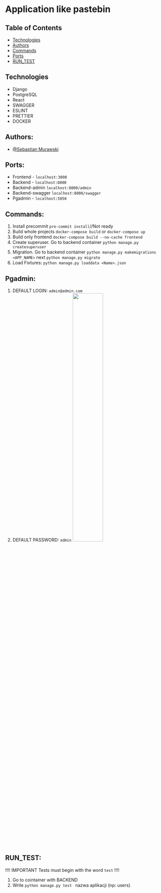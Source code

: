 # Application like pastebin

## Table of Contents

- [Technologies](#technologies)
- [Authors](#authors)
- [Commands](#commands)
- [Ports](#[ports])
- [RUN_TEST](#[RUN_TEST])

## Technologies

- Django
- PostgreSQL
- React
- SWAGGER
- ESLINT
- PRETTIER
- DOCKER

## Authors:

- [@Sebastian Murawski](https://www.github.com/vat332)

## Ports:

- Frontend - `localhost:3000`
- Backend - `localhost:8000`
- Backend-admin `localhost:8000/admin`
- Backend-swagger `localhost:8000/swagger`
- Pgadmin - `localhost:5050`

## Commands:

1. Install precommit `pre-commit install`//Not ready
2. Build whole projects `docker-compose build` or `docker-compose up`
3. Build only frontend `docker-compose build --no-cache frontend`
4. Create superuser. Go to backend container `python manage.py createsuperuser`
5. Migration. Go to backend container `python manage.py makemigrations <APP_NAME>` next `python manage.py migrate`
6. Load Fixtures: `python manage.py loaddata <Name>.json`

## Pgadmin:

1. DEFAULT LOGIN: `admin@admin.com`
2. DEFAULT PASSWORD: `admin`
   <img src="https://user-images.githubusercontent.com/52125396/159588369-222c39bb-a65c-4903-9d83-d2937c8293b8.png" width="45%"></img>

## RUN_TEST:

!!!! IMPORTANT Tests must begin with the word `test` !!!!

1. Go to cointainer with BACKEND
2. Write `python manage.py test ` nazwa aplikacji (np: users)
